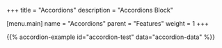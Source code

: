 +++
title = "Accordions"
description = "Accordions Block"

[menu.main]
name = "Accordions"
parent = "Features"
weight = 1
+++

{{% accordion-example id="accordion-test" data="accordion-data" %}}
